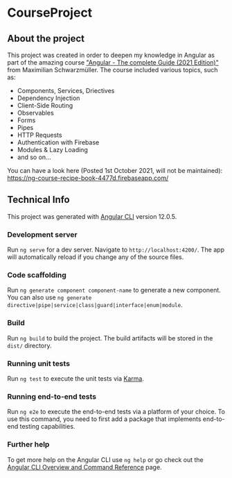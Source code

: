 # CourseProject

## About the project
This project was created in order to deepen my knowledge in Angular as part of the amazing course ["Angular - The complete Guide (2021 Edition)"](https://www.udemy.com/course/the-complete-guide-to-angular-2/) from Maximilian Schwarzmüller.
The course included various topics, such as:

* Components, Services, Driectives
* Dependency Injection
* Client-Side Routing
* Observables
* Forms
* Pipes
* HTTP Requests
* Authentication with Firebase
* Modules & Lazy Loading
* and so on...

You can have a look here (Posted 1st October 2021, will not be maintained):
https://ng-course-recipe-book-4477d.firebaseapp.com/


## Technical Info

This project was generated with [Angular CLI](https://github.com/angular/angular-cli) version 12.0.5.

### Development server

Run `ng serve` for a dev server. Navigate to `http://localhost:4200/`. The app will automatically reload if you change any of the source files.

### Code scaffolding

Run `ng generate component component-name` to generate a new component. You can also use `ng generate directive|pipe|service|class|guard|interface|enum|module`.

### Build

Run `ng build` to build the project. The build artifacts will be stored in the `dist/` directory.

### Running unit tests

Run `ng test` to execute the unit tests via [Karma](https://karma-runner.github.io).

### Running end-to-end tests

Run `ng e2e` to execute the end-to-end tests via a platform of your choice. To use this command, you need to first add a package that implements end-to-end testing capabilities.

### Further help

To get more help on the Angular CLI use `ng help` or go check out the [Angular CLI Overview and Command Reference](https://angular.io/cli) page.

